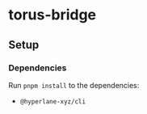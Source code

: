 # torus-bridge

## Setup

### Dependencies

Run `pnpm install` to the dependencies:

- `@hyperlane-xyz/cli`
